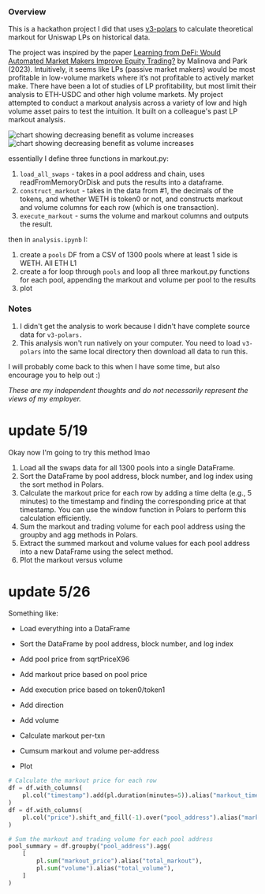 ### Overview
This is a hackathon project I did that uses [v3-polars](Uniswap/v3-polars) to calculate theoretical markout for Uniswap LPs on historical data.

The project was inspired by the paper [Learning from DeFi: Would Automated Market Makers Improve Equity Trading?](https://deliverypdf.ssrn.com/delivery.php?ID=361095067121094007068095019010002123098078055012042006031076074011117098024114099087045052103009119007115102119019003029075008109011088034000024070103015075066095127032038033078030002082103106101122126014108112027031030095082086095104071126127080028110&EXT=pdf&INDEX=TRUE) by Malinova and Park (2023). Intuitively, it seems like LPs (passive market makers) would be most profitable in low-volume markets where it’s not profitable to actively market make. There have been a lot of studies of LP profitability, but most limit their analysis to ETH-USDC and other high volume markets. My project attempted to conduct a markout analysis across a variety of low and high volume asset pairs to test the intuition. It built on a colleague's past LP markout analysis.

![chart showing decreasing benefit as volume increases](https://i.imgur.com/nrcNyON.png)
![chart showing decreasing benefit as volume increases](https://i.imgur.com/MjjeBha.png)

essentially I define three functions in markout.py:
1. `load_all_swaps` - takes in a pool address and chain, uses readFromMemoryOrDisk and puts the results into a dataframe.
2. `construct_markout` - takes in the data from #1, the decimals of the tokens, and whether WETH is token0 or not, and constructs markout and volume columns for each row (which is one transaction).
3. `execute_markout` - sums the volume and markout columns and outputs the result.

then in `analysis.ipynb` I:
1. create a `pools` DF from a CSV of 1300 pools where at least 1 side is WETH. All ETH L1
2. create a for loop through `pools` and loop all three markout.py functions for each pool, appending the markout and volume per pool to the results
4. plot

### Notes
1. I didn't get the analysis to work because I didn't have complete source data for `v3-polars.`
2. This analysis won't run natively on your computer. You need to load `v3-polars` into the same local directory then download all data to run this.

I will probably come back to this when I have some time, but also encourage you to help out :)

*These are my independent thoughts and do not necessarily represent the views of my employer.*

# update 5/19
Okay now I'm going to try this method lmao
1. Load all the swaps data for all 1300 pools into a single DataFrame.
2. Sort the DataFrame by pool address, block number, and log index using the sort method in Polars.
3. Calculate the markout price for each row by adding a time delta (e.g., 5 minutes) to the timestamp and finding the corresponding price at that timestamp. You can use the window function in Polars to perform this calculation efficiently.
4. Sum the markout and trading volume for each pool address using the groupby and agg methods in Polars.
5. Extract the summed markout and volume values for each pool address into a new DataFrame using the select method.
6. Plot the markout versus volume

# update 5/26
Something like:
- Load everything into a DataFrame
- Sort the DataFrame by pool address, block number, and log index
- Add pool price from sqrtPriceX96
- Add markout price based on pool price
- Add execution price based on token0/token1
- Add direction
- Add volume
- Calculate markout per-txn

- Cumsum markout and volume per-address
- Plot

``` python
# Calculate the markout price for each row
df = df.with_columns(
    pl.col("timestamp").add(pl.duration(minutes=5)).alias("markout_timestamp")
)
df = df.with_columns(
    pl.col("price").shift_and_fill(-1).over("pool_address").alias("markout_price")
)

# Sum the markout and trading volume for each pool address
pool_summary = df.groupby("pool_address").agg(
    [
        pl.sum("markout_price").alias("total_markout"),
        pl.sum("volume").alias("total_volume"),
    ]
)
```